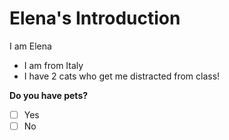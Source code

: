 # Elena's Introduction

I am Elena
* I am from Italy
* I have 2 cats who get me distracted from class!

**Do you have pets?**
  - [ ] Yes
  - [ ] No
